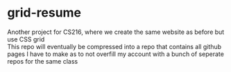 # grid-resume
Another project for CS216, where we create the same website as before but use CSS grid
<br>
This repo will eventually be compressed into a repo that contains all github pages I have to make as to not overfill my account with a bunch of seperate repos for the same class
